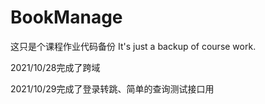 # BookManage
这只是个课程作业代码备份
It's just a backup of course work.

2021/10/28完成了跨域

2021/10/29完成了登录转跳、简单的查询测试接口用
